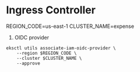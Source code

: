 # Ingress Controller

REGION_CODE=us-east-1
CLUSTER_NAME=expense

1. OIDC provider

```
eksctl utils associate-iam-oidc-provider \
    --region $REGION_CODE \
    --cluster $CLUSTER_NAME \
    --approve
```
